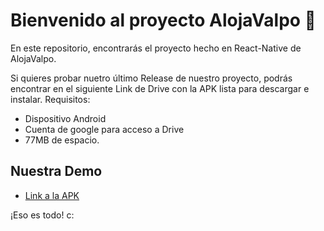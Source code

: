 # Bienvenido al proyecto AlojaValpo 👋

En este repositorio, encontrarás el proyecto hecho en React-Native de AlojaValpo.

Si quieres probar nuetro último Release de nuestro proyecto, podrás encontrar en el siguiente Link de Drive con la APK lista para descargar e instalar.
Requisitos: 
- Dispositivo Android
- Cuenta de google para acceso a Drive
- 77MB de espacio. 

## Nuestra Demo
- [Link a la APK](https://docs.expo.dev/develop/development-builds/introduction/)

¡Eso es todo! c:
 





